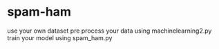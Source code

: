 # spam-ham

use your own dataset pre process your data using machinelearning2.py
train your model using spam_ham.py
